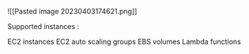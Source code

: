 ![[Pasted image 20230403174621.png]]

Supported instances : 

EC2 instances
EC2 auto scaling groups
EBS volumes
Lambda functions 